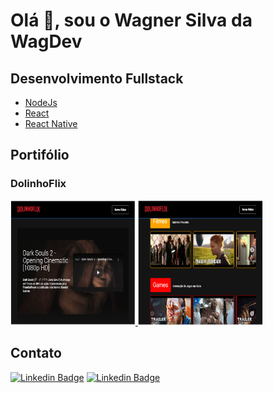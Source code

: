 # Olá 👋, sou o Wagner Silva da WagDev

## Desenvolvimento Fullstack
* [NodeJs](https://nodejs.org/en/)
* [React](https://reactjs.org/)
* [React Native](https://reactnative.dev/)

## Portifólio
### DolinhoFlix

<a href='dolinhoflix.vercel.app'>
<img src="imgs/dolinhoflix_001.png" width="200" height="200" />
</a>
<a href='dolinhoflix.vercel.app'>
<img src="imgs/dolinhoflix_002.png" width="200" height="200" />
</a>


## Contato

[![Linkedin Badge](https://img.shields.io/badge/-LinkedIn-blue?style=flat-square&logo=Linkedin&logoColor=white&link=https://www.linkedin.com/in/wagnerjps)](https://www.linkedin.com/in/wagnerjps)
[![Linkedin Badge](https://img.shields.io/badge/%24-convertmymoney-green)](http://convertmymoney-wagdev.vercel.app/)



<!--
**wagnerjps/wagnerjps** is a ✨ _special_ ✨ repository because its `README.md` (this file) appears on your GitHub profile.

Here are some ideas to get you started:

- 🔭 I’m currently working on ...
- 🌱 I’m currently learning ...
- 👯 I’m looking to collaborate on ...
- 🤔 I’m looking for help with ...
- 💬 Ask me about ...
- 📫 How to reach me: ...
- 😄 Pronouns: ...
- ⚡ Fun fact: ...
-->
